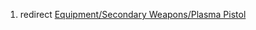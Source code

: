 1.  redirect [Equipment/Secondary Weapons/Plasma
    Pistol](Equipment/Secondary_Weapons/Plasma_Pistol "wikilink")